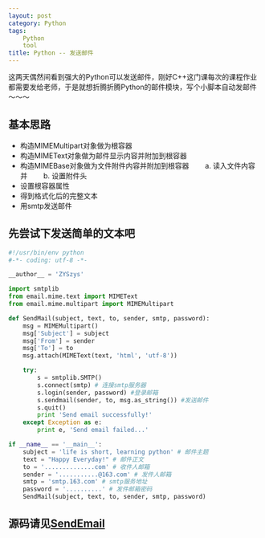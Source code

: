 ```yaml
---
layout: post
category: Python
tags: 
    Python
    tool
title: Python -- 发送邮件
---
```


这两天偶然间看到强大的Python可以发送邮件，刚好C++这门课每次的课程作业都需要发给老师，于是就想折腾折腾Python的邮件模块，写个小脚本自动发邮件～～～

<!--more-->
## 基本思路
* 构造MIMEMultipart对象做为根容器
* 构造MIMEText对象做为邮件显示内容并附加到根容器
* 构造MIMEBase对象做为文件附件内容并附加到根容器
　　a. 读入文件内容并
　　b. 设置附件头
* 设置根容器属性
* 得到格式化后的完整文本
* 用smtp发送邮件


## 先尝试下发送简单的文本吧
```python
#!/usr/bin/env python
#-*- coding: utf-8 -*-

__author__ = 'ZYSzys'

import smtplib
from email.mime.text import MIMEText
from email.mime.multipart import MIMEMultipart

def SendMail(subject, text, to, sender, smtp, password):
	msg = MIMEMultipart()
	msg['Subject'] = subject
	msg['From'] = sender
	msg['To'] = to
	msg.attach(MIMEText(text, 'html', 'utf-8'))

	try:
		s = smtplib.SMTP()
		s.connect(smtp) # 连接smtp服务器
		s.login(sender, password) #登录邮箱
		s.sendmail(sender, to, msg.as_string()) #发送邮件
		s.quit()
		print 'Send email successfully!'
	except Exception as e:
		print e, 'Send email failed...'

if __name__ == '__main__':
	subject = 'life is short, learning python' # 邮件主题
	text = "Happy Everyday!" # 邮件正文
	to = '..............com' # 收件人邮箱
	sender = '...........@163.com' # 发件人邮箱
	smtp = 'smtp.163.com' # smtp服务地址
	password = '..........' # 发件邮箱密码
	SendMail(subject, text, to, sender, smtp, password)
```


## 源码请见[SendEmail](https://github.com/ZYSzys/SendEmail)
